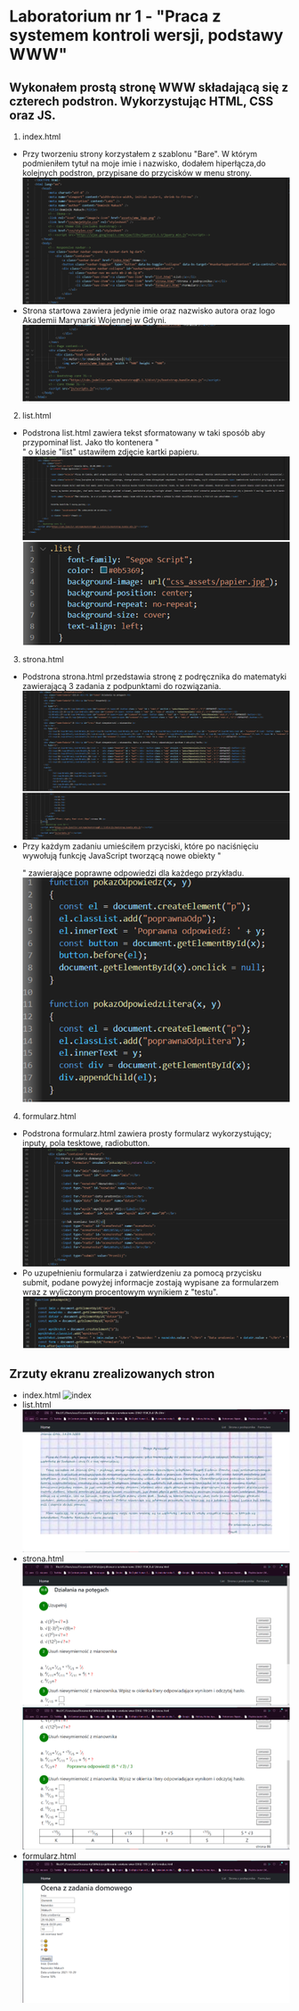 # Laboratorium nr 1 - "Praca z systemem kontroli wersji, podstawy WWW"
## Wykonałem prostą stronę WWW składającą się z czterech podstron. Wykorzystując HTML, CSS oraz JS.
1. index.html
* Przy tworzeniu strony korzystałem z szablonu "Bare". W którym podmieniłem tytuł na moje imie i nazwisko, dodałem hiperłącza,do kolejnych podstron, przypisane do przycisków w menu strony.
![index1](assets/index-1.PNG)
* Strona startowa zawiera jedynie imie oraz nazwisko autora oraz logo Akademii Marynarki Wojennej w Gdyni.
![index2](assets/index-2.PNG)
2. list.html
* Podstrona list.html zawiera tekst sformatowany w taki sposób aby przypominał list. Jako tło kontenera "<div>" o klasie "list" ustawiłem zdjęcie kartki papieru. 
![list](assets/list.PNG)
![styl-list](assets/styl-list.PNG)
3. strona.html
* Podstrona strona.html przedstawia stronę z podręcznika do matematyki zawierającą 3 zadania z podpunktami do rozwiązania.
![strona1](assets/strona-1.PNG)
![strona2](assets/strona-2.PNG)
* Przy każdym zadaniu umieściłem przyciski, które po naciśnięciu wywołują funkcję JavaScript tworzącą nowe obiekty "<p>" zawierające poprawne odpowiedzi dla każdego przykładu.
![funkcjeStrona](assets/funkcje-strona.PNG)
4. formularz.html
* Podstrona formularz.html zawiera prosty formularz wykorzystujący; inputy, pola tesktowe, radiobutton. 
![formularz](assets/formularz.PNG)
* Po uzupełnieniu formularza i zatwierdzeniu za pomocą przycisku submit, podane powyżej informacje zostają wypisane za formularzem wraz z wyliczonym procentowym wynikiem z "testu".
![funkcja-formularz](assets/funkcja-formularz.PNG)
## Zrzuty ekranu zrealizowanych stron
* index.html
![index](assets/indexhtml.PNG)
* list.html
![list](assets/listhtml.PNG)
* strona.html
![strona1html](assets/stronahtml1.PNG)
![strona2html](assets/stronahtml2.PNG)
* formularz.html
![formularz](assets/formularzhtml.PNG)
